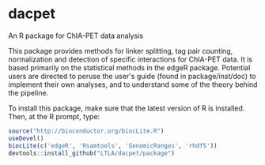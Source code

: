 dacpet
======

An R package for ChIA-PET data analysis

This package provides methods for linker splitting, tag pair counting, normalization and detection of specific interactions for ChIA-PET data. It is based primarily on the statistical methods in the edgeR package. Potential users are directed to peruse the user's guide (found in package/inst/doc) to implement their own analyses, and to understand some of the theory behind the pipeline.

To install this package, make sure that the latest version of R is installed. Then, at the R prompt, type:
```R
source("http://bioconductor.org/biocLite.R")
useDevel()
biocLite(c('edgeR', 'Rsamtools', 'GenomicRanges', 'rhdf5'))
devtools::install_github("LTLA/dacpet/package")
```
